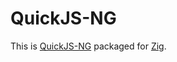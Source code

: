 # QuickJS-NG

This is [QuickJS-NG](https://github.com/quickjs-ng/quick-js) packaged for [Zig](https://ziglang.org).
